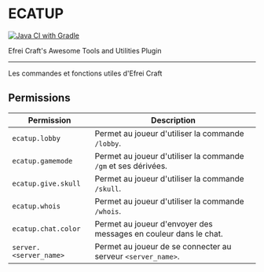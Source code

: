 # ECATUP

[![Java CI with Gradle](https://github.com/efrei-craft/ECATUP/actions/workflows/gradle.yml/badge.svg)](https://github.com/efrei-craft/ECATUP/actions/workflows/gradle.yml)

Efrei Craft's Awesome Tools and Utilities Plugin

---

Les commandes et fonctions utiles d'Efrei Craft

## Permissions

| Permission             | Description                                                      |
|------------------------|------------------------------------------------------------------|
| `ecatup.lobby`         | Permet au joueur d'utiliser la commande `/lobby`.                |
| `ecatup.gamemode`      | Permet au joueur d'utiliser la commande `/gm` et ses dérivées.   |
| `ecatup.give.skull`    | Permet au joueur d'utiliser la commande `/skull`.                |
| `ecatup.whois`         | Permet au joueur d'utiliser la commande `/whois`.                |
| `ecatup.chat.color`    | Permet au joueur d'envoyer des messages en couleur dans le chat. |
| `server.<server_name>` | Permet au joueur de se connecter au serveur `<server_name>`.     |
